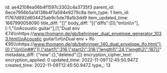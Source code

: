 id: ae42108ea06b4f1597c3302c4a3735f3
parent_id: 6ece7956b5a14138b4f7a594e9279c8a
item_type: 1
item_id: f1767d892d604425ab9c5de78a1b3dd9
item_updated_time: 1667990058090
title_diff: "[]"
body_diff: "[{\"diffs\":[[0,\"tm\\\n\\\n\"],[-1,\"\\\nAcoustic guitar\"],[1,\"Dual env €74\\\nhttps://www.thomann.de/gb/behringer_dual_envelope_generator_1033.htm\\\nAcoustic guitar\\\n\\\nDual env + lfo €95\\\nhttps://www.thomann.de/gb/behringer_140_dual_envelope_lfo.htm\"],[0,\"\\\n\\\n##\"]],\"start1\":316,\"start2\":316,\"length1\":24,\"length2\":187}]"
metadata_diff: {"new":{},"deleted":[]}
encryption_cipher_text: 
encryption_applied: 0
updated_time: 2022-11-09T12:45:50.947Z
created_time: 2022-11-09T12:45:50.947Z
type_: 13